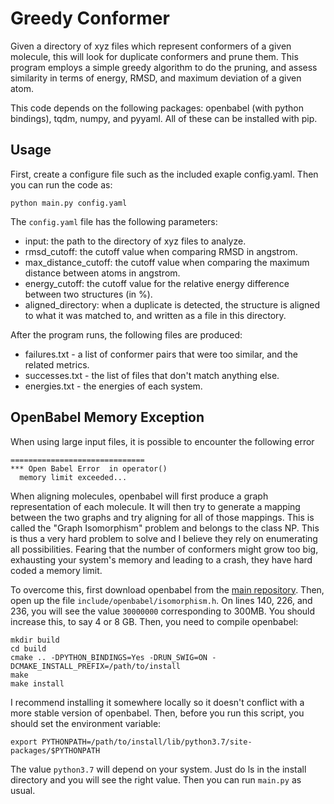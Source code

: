 # Greedy Conformer

Given a directory of xyz files which represent conformers of a given molecule,
this will look for duplicate conformers and prune them. This program employs
a simple greedy algorithm to do the pruning, and assess similarity in terms
of energy, RMSD, and maximum deviation of a given atom.

This code depends on the following packages: openbabel (with python bindings),
tqdm, numpy, and pyyaml. All of these can be installed with pip.

## Usage

First, create a configure file such as the included exaple config.yaml. Then
you can run the code as:
```
python main.py config.yaml
```
The `config.yaml` file has the following parameters:
* input: the path to the directory of xyz files to analyze.
* rmsd_cutoff: the cutoff value when comparing RMSD in angstrom.
* max_distance_cutoff: the cutoff value when comparing the maximum distance
  between atoms in angstrom.
* energy_cutoff: the cutoff value for the relative energy difference between 
  two structures (in %).
* aligned_directory: when a duplicate is detected, the structure is aligned
  to what it was matched to, and written as a file in this directory.

After the program runs, the following files are produced:
* failures.txt - a list of conformer pairs that were too similar, and the
  related metrics.
* successes.txt - the list of files that don't match anything else.
* energies.txt - the energies of each system.

## OpenBabel Memory Exception

When using large input files, it is possible to encounter the following error
```
==============================
*** Open Babel Error  in operator()
  memory limit exceeded...
```
When aligning molecules, openbabel will first produce a graph representation
of each molecule. It will then try to generate a mapping between the two graphs
and try aligning for all of those mappings. This is called the
"Graph Isomorphism" problem and belongs to the class NP. This is thus a very
hard problem to solve and I believe they rely on enumerating all possibilities.
Fearing that the number of conformers might grow too big, exhausting your
system's memory and leading to a crash, they have hard coded a memory limit.

To overcome this, first download openbabel from the 
[main repository](https://github.com/openbabel/openbabel). Then, open up
the file `include/openbabel/isomorphism.h`. On lines 140, 226, and 236, you
will see the value `30000000` corresponding to 300MB. You should increase
this, to say 4 or 8 GB. Then, you need to compile openbabel:
```
mkdir build
cd build
cmake .. -DPYTHON_BINDINGS=Yes -DRUN_SWIG=ON -DCMAKE_INSTALL_PREFIX=/path/to/install
make
make install
```
I recommend installing it somewhere locally so it doesn't conflict with a
more stable version of openbabel. Then, before you run this script, you should
set the environment variable:
```
export PYTHONPATH=/path/to/install/lib/python3.7/site-packages/$PYTHONPATH
```
The value `python3.7` will depend on your system. Just do ls in the 
install directory and you will see the right value. Then you can run
`main.py` as usual.
